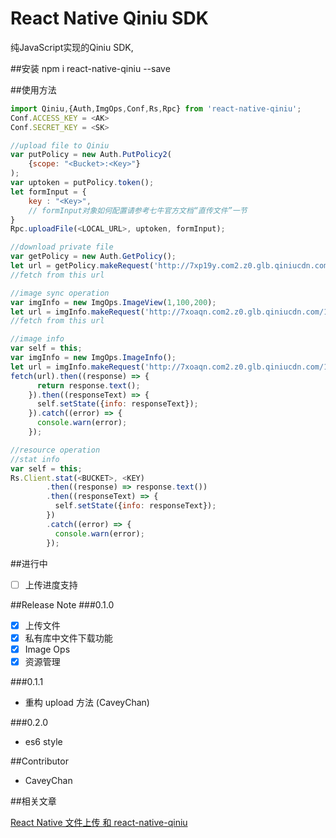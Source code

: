 # React Native Qiniu SDK

纯JavaScript实现的Qiniu SDK,

##安装
npm i react-native-qiniu  --save

##使用方法

```javascript
import Qiniu,{Auth,ImgOps,Conf,Rs,Rpc} from 'react-native-qiniu';
Conf.ACCESS_KEY = <AK>
Conf.SECRET_KEY = <SK>

//upload file to Qiniu
var putPolicy = new Auth.PutPolicy2(
    {scope: "<Bucket>:<Key>"}
);
var uptoken = putPolicy.token();
let formInput = {
    key : "<Key>",
    // formInput对象如何配置请参考七牛官方文档“直传文件”一节
}
Rpc.uploadFile(<LOCAL_URL>, uptoken, formInput);

//download private file
var getPolicy = new Auth.GetPolicy();
let url = getPolicy.makeRequest('http://7xp19y.com2.z0.glb.qiniucdn.com/5.jpg');
//fetch from this url

//image sync operation
var imgInfo = new ImgOps.ImageView(1,100,200);
let url = imgInfo.makeRequest('http://7xoaqn.com2.z0.glb.qiniucdn.com/16704/6806d20a359f43c88f1cb3c59980e5ef');
//fetch from this url

//image info 
var self = this;
var imgInfo = new ImgOps.ImageInfo();
let url = imgInfo.makeRequest('http://7xoaqn.com2.z0.glb.qiniucdn.com/16704/6806d20a359f43c88f1cb3c59980e5ef');
fetch(url).then((response) => {
      return response.text();
    }).then((responseText) => {
      self.setState({info: responseText});
    }).catch((error) => {
      console.warn(error);
    });

//resource operation
//stat info
var self = this;
Rs.Client.stat(<BUCKET>, <KEY)
        .then((response) => response.text())
        .then((responseText) => {
          self.setState({info: responseText});
        })
        .catch((error) => {
          console.warn(error);
        });
```

##进行中

- [ ] 上传进度支持

##Release Note
###0.1.0
- [x] 上传文件
- [x] 私有库中文件下载功能
- [x] Image Ops
- [x] 资源管理

###0.1.1
- 重构 upload 方法 (CaveyChan)

###0.2.0
- es6 style

##Contributor
- CaveyChan


##相关文章

[React Native 文件上传 和 react-native-qiniu](https://medium.com/@bugu1986/react-native-%E6%96%87%E4%BB%B6%E4%B8%8A%E4%BC%A0-%E5%92%8C-react-native-qiniu-4b3f7335090e#.ooux7ospa)
